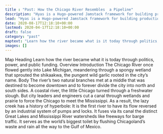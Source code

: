 ```yaml
---
title : "Past: How the Chicago River Resembles  a Pipeline"
description: "Hyas is a Hugo-powered Jamstack framework for building production-ready websites faster."
lead: "Hyas is a Hugo-powered Jamstack framework for building production-ready websites faster."
date: 2020-08-17T12:18:10+00:00
lastmod: 2020-04-17T12:18:10+00:00
draft: false
category: "past"
maptext: "Learn how the river became what is it today through politics, power, and public funding. "
images: []
---
```

Map Heading
Learn how the river became what it is today through politics, power, and public funding.
Overview
Introduction
The Chicago River once flowed gently into Lake Michigan, meandering through a spongy wetland that sprouted the shikaakwa, the pungent wild garlic rooted in the city’s name.
Body
The river’s two natural branches met at a middle that was destined to become downtown and to forever divide the city into north and south sides. A coastal river, the little Chicago turned through a freshwater slough. But city leaders and engineers cut a canal through wetlands and prairie to force the Chicago to meet the Mississippi. As a result, the lazy creek has a history of hyperbole: It is the first river to have its flow reversed by an industrial system of pumps and locks. It fuses via its canal the distinct Great Lakes and Mississippi River watersheds like freeways for barge traffic. It serves as the world’s biggest toilet by flushing Chicagoland’s waste and rain all the way to the Gulf of Mexico.
